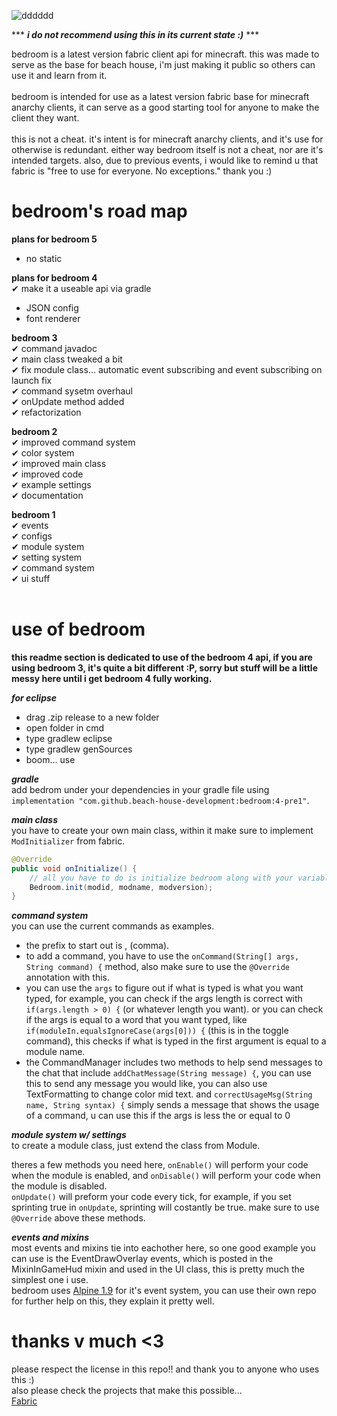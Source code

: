 ![dddddd](https://user-images.githubusercontent.com/69589624/109410126-1623c480-7966-11eb-9bd4-56984a88a6aa.PNG)

*** ***i do not recommend using this in its current state :)*** ***

bedroom is a latest version fabric client api for minecraft. this was made to serve as the base for beach house, i'm just making it public so others can use it and learn from it.<br>
<br>
bedroom is intended for use as a latest version fabric base for minecraft anarchy clients, it can serve as a good starting tool for anyone to make the client they want.
<br>
<br> this is not a cheat. it's intent is for minecraft anarchy clients, and it's use for otherwise is redundant. either way bedroom itself is not a cheat, nor are it's intended targets. also, due to previous events, i would like to remind u that fabric is "free to use for everyone. No exceptions." thank you :)
<br>
# bedroom's road map
**plans for bedroom 5**
- no static

**plans for bedroom 4** <br>
✔ make it a useable api via gradle
- JSON config
- font renderer

**bedroom 3** <br>
✔ command javadoc <br>
✔ main class tweaked a bit <br>
✔ fix module class... automatic event subscribing and event subscribing on launch fix <br>
✔ command sysetm overhaul <br>
✔ onUpdate method added <br>
✔ refactorization <br>

**bedroom 2** <br>
✔ improved command system <br>
✔ color system <br>
✔ improved main class <br>
✔ improved code <br>
✔ example settings <br>
✔ documentation <br>

**bedroom 1** <br>
✔ events <br>
✔ configs <br>
✔ module system <br>
✔ setting system <br>
✔ command system <br>
✔ ui stuff <br>
<br>
# use of bedroom
**this readme section is dedicated to use of the bedroom 4 api, if you are using bedroom 3, it's quite a bit different :P, sorry but stuff will be a little messy here until i get bedroom 4 fully working.**

***for eclipse*** <br>
- drag .zip release to a new folder
- open folder in cmd
- type gradlew eclipse
- type gradlew genSources
- boom... use

***gradle*** <br>
add bedrom under your dependencies in your gradle file using `implementation "com.github.beach-house-development:bedroom:4-pre1"`.

***main class*** <br>
you have to create your own main class, within it make sure to implement `ModInitializer` from fabric. <br>

```Java
@Override
public void onInitialize() {
    // all you have to do is initialize bedroom along with your variables.
    Bedroom.init(modid, modname, modversion);
}
```

***command system*** <br>
you can use the current commands as examples. <br>
- the prefix to start out is , (comma).<br>
- to add a command, you have to use the `onCommand(String[] args, String command) {` method, also make sure to use the `@Override` annotation with this.
- you can use the `args` to figure out if what is typed is what you want typed, for example, you can check if the args length is correct with `if(args.length > 0) {` (or whatever length you want). or you can check if the args is equal to a word that you want typed, like `if(moduleIn.equalsIgnoreCase(args[0])) {` (this is in the toggle command), this checks if what is typed in the first argument is equal to a module name.
- the CommandManager includes two methods to help send messages to the chat that include `addChatMessage(String message) {`, you can use this to send any message you would like, you can also use TextFormatting to change color mid text. and `correctUsageMsg(String name, String syntax) {` simply sends a message that shows the usage of a command, u can use this if the args is less the or equal to 0

***module system w/ settings*** <br>
to create a module class, just extend the class from Module.

theres a few methods you need here, `onEnable()` will perform your code when the module is enabled, and `onDisable()` will perform your code when the module is disabled. <br>
`onUpdate()` will preform your code every tick, for example, if you set sprinting true in `onUpdate`, sprinting will costantly be true. make sure to use `@Override` above these methods. <br>

***events and mixins*** <br>
most events and mixins tie into eachother here, so one good example you can use is the EventDrawOverlay events, which is posted in the MixinInGameHud mixin and used in the UI class, this is pretty much the simplest one i use. <br>
bedroom uses [Alpine 1.9](https://github.com/ZeroMemes/Alpine) for it's event system, you can use their own repo for further help on this, they explain it pretty well.

# thanks v much <3
please respect the license in this repo!! and thank you to anyone who uses this :) <br>
also please check the projects that make this possible... <br>
[Fabric](https://github.com/FabricMC) <br>
